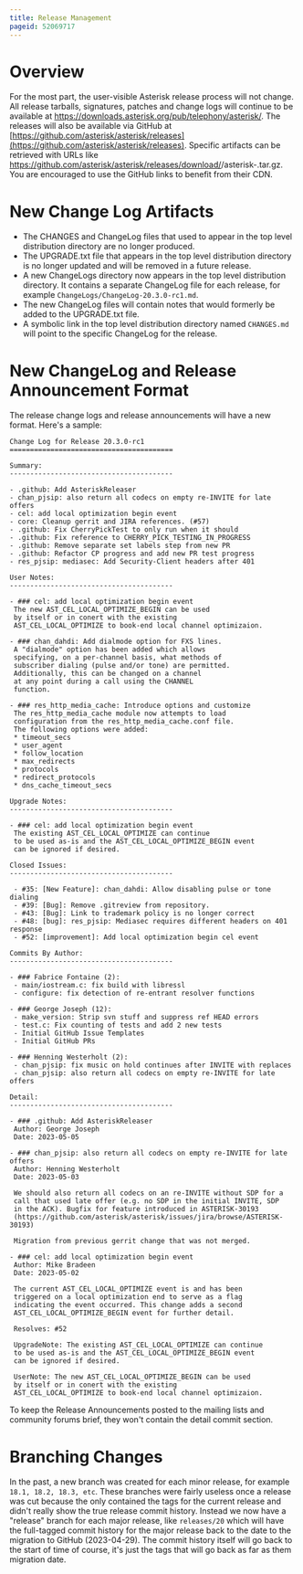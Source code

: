 ```yaml
---
title: Release Management
pageid: 52069717
---
```


Overview
========

For the most part, the user-visible Asterisk release process will not change.  All release tarballs, signatures, patches and change logs will continue to be available at <https://downloads.asterisk.org/pub/telephony/asterisk/>.   The releases will also be available via GitHub at [https://github.com/asterisk/asterisk/releases](https://github.com/asterisk/asterisk/releases). Specific artifacts can be retrieved with URLs like https://github.com/asterisk/asterisk/releases/download/<version>/asterisk-<version>.tar.gz.  You are encouraged to use the GitHub links to benefit from their CDN.

New Change Log Artifacts
========================

* The CHANGES and ChangeLog files that used to appear in the top level distribution directory are no longer produced.
* The UPGRADE.txt file that appears in the top level distribution directory is no longer updated and will be removed in a future release.
* A new ChangeLogs directory now appears in the top level distribution directory.  It contains a separate ChangeLog file for each release, for example `ChangeLogs/ChangeLog-20.3.0-rc1.md`.
* The new ChangeLog files will contain notes that would formerly be added to the UPGRADE.txt file.
* A symbolic link in the top level distribution directory named `CHANGES.md` will point to the specific ChangeLog for the release.

New ChangeLog and Release Announcement Format
=============================================

The release change logs and release announcements will have a new format.  Here's a sample:

```
Change Log for Release 20.3.0-rc1
========================================

Summary:
----------------------------------------

- .github: Add AsteriskReleaser
- chan_pjsip: also return all codecs on empty re-INVITE for late offers
- cel: add local optimization begin event
- core: Cleanup gerrit and JIRA references. (#57)
- .github: Fix CherryPickTest to only run when it should
- .github: Fix reference to CHERRY_PICK_TESTING_IN_PROGRESS
- .github: Remove separate set labels step from new PR
- .github: Refactor CP progress and add new PR test progress
- res_pjsip: mediasec: Add Security-Client headers after 401

User Notes:
----------------------------------------

- ### cel: add local optimization begin event
 The new AST_CEL_LOCAL_OPTIMIZE_BEGIN can be used
 by itself or in conert with the existing
 AST_CEL_LOCAL_OPTIMIZE to book-end local channel optimizaion.

- ### chan_dahdi: Add dialmode option for FXS lines.
 A "dialmode" option has been added which allows
 specifying, on a per-channel basis, what methods of
 subscriber dialing (pulse and/or tone) are permitted.
 Additionally, this can be changed on a channel
 at any point during a call using the CHANNEL
 function.

- ### res_http_media_cache: Introduce options and customize
 The res_http_media_cache module now attempts to load
 configuration from the res_http_media_cache.conf file.
 The following options were added:
 * timeout_secs
 * user_agent
 * follow_location
 * max_redirects
 * protocols
 * redirect_protocols
 * dns_cache_timeout_secs

Upgrade Notes:
----------------------------------------

- ### cel: add local optimization begin event
 The existing AST_CEL_LOCAL_OPTIMIZE can continue
 to be used as-is and the AST_CEL_LOCAL_OPTIMIZE_BEGIN event
 can be ignored if desired.

Closed Issues:
----------------------------------------

 - #35: [New Feature]: chan_dahdi: Allow disabling pulse or tone dialing
 - #39: [Bug]: Remove .gitreview from repository.
 - #43: [Bug]: Link to trademark policy is no longer correct
 - #48: [bug]: res_pjsip: Mediasec requires different headers on 401 response
 - #52: [improvement]: Add local optimization begin cel event

Commits By Author:
----------------------------------------

- ### Fabrice Fontaine (2):
 - main/iostream.c: fix build with libressl
 - configure: fix detection of re-entrant resolver functions

- ### George Joseph (12):
 - make_version: Strip svn stuff and suppress ref HEAD errors
 - test.c: Fix counting of tests and add 2 new tests
 - Initial GitHub Issue Templates
 - Initial GitHub PRs

- ### Henning Westerholt (2):
 - chan_pjsip: fix music on hold continues after INVITE with replaces
 - chan_pjsip: also return all codecs on empty re-INVITE for late offers

Detail:
----------------------------------------

- ### .github: Add AsteriskReleaser
 Author: George Joseph 
 Date: 2023-05-05 

- ### chan_pjsip: also return all codecs on empty re-INVITE for late offers
 Author: Henning Westerholt 
 Date: 2023-05-03 

 We should also return all codecs on an re-INVITE without SDP for a
 call that used late offer (e.g. no SDP in the initial INVITE, SDP
 in the ACK). Bugfix for feature introduced in ASTERISK-30193
 (https://github.com/asterisk/asterisk/issues/jira/browse/ASTERISK-30193)

 Migration from previous gerrit change that was not merged.

- ### cel: add local optimization begin event
 Author: Mike Bradeen 
 Date: 2023-05-02 

 The current AST_CEL_LOCAL_OPTIMIZE event is and has been
 triggered on a local optimization end to serve as a flag
 indicating the event occurred. This change adds a second
 AST_CEL_LOCAL_OPTIMIZE_BEGIN event for further detail.

 Resolves: #52

 UpgradeNote: The existing AST_CEL_LOCAL_OPTIMIZE can continue
 to be used as-is and the AST_CEL_LOCAL_OPTIMIZE_BEGIN event
 can be ignored if desired.

 UserNote: The new AST_CEL_LOCAL_OPTIMIZE_BEGIN can be used
 by itself or in conert with the existing
 AST_CEL_LOCAL_OPTIMIZE to book-end local channel optimizaion.

```

To keep the Release Announcements posted to the mailing lists and community forums brief, they won't contain the detail commit section.

Branching Changes
=================

In the past, a new branch was created for each minor release, for example `18.1, 18.2, 18.3, etc`.  These branches were fairly useless once a release was cut because the only contained the tags for the current release and didn't really show the true release commit history.  Instead we now have a "release" branch for each major release, like `releases/20` which will have the full-tagged commit history for the major release back to the date to the migration to GitHub (2023-04-29).  The commit history itself will go back to the start of time of course, it's just the tags that will go back as far as them migration date.
